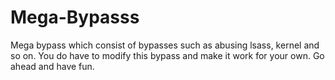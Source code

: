 # Mega-Bypasss
Mega bypass which consist of bypasses such as abusing lsass, kernel and so on. You do have to modify this bypass and make it work for your own. Go ahead and have fun.
